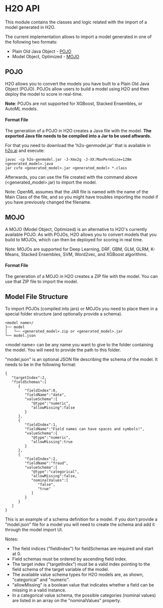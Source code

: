# H2O API

This module contains the classes and logic related with the import of a model generated in H2O.

The current implementation allows to import a model generated in one of the following two formats:
* Plain Old Java Object - [POJO](http://docs.h2o.ai/h2o/latest-stable/h2o-docs/productionizing.html#pojo-quick-start)
* Model Object, Optimized - [MOJO](http://docs.h2o.ai/h2o/latest-stable/h2o-docs/productionizing.html#mojo-quick-start)

## POJO

H2O allows you to convert the models you have built to a Plain Old Java Object (POJO). POJOs allow users to build a model using H2O and then deploy the model to score in real-time.

**Note**: POJOs are not supported for XGBoost, Stacked Ensembles, or AutoML models.

#### Format File

The generation of a POJO in H2O creates a Java file with the model.
**The exported Java file needs to be compiled into a Jar to be used aftwards.**

For that you need to download the 'h2o-genmodel.jar' that is available in [h2o.ai](https://www.h2o.ai) and execute:
```
javac -cp h2o-genmodel.jar -J-Xmx2g -J-XX:MaxPermSize=128m <generated_model>.java 
jar cvfe <generated_model>.jar <generated_model> *.class
```

Afterwards, you can use the file created with the command above (<generated_model>.jar) to import the model.

Note: OpenML assumes that the JAR file is named with the name of the Main Class of the file, and so you might have troubles importing the model if you have previously changed the filename.

## MOJO

A MOJO (Model Object, Optimized) is an alternative to H2O's currently available POJO. As with POJOs, H2O allows you to convert models that you build to MOJOs, which can then be deployed for scoring in real time.

Note: MOJOs are supported for Deep Learning, DRF, GBM, GLM, GLRM, K-Means, Stacked Ensembles, SVM, Word2vec, and XGBoost algorithms.

#### Format File

The generation of a MOJO in H2O creates a ZIP file with the model. 
You can use that ZIP file to import the model.

## Model File Structure

To import POJOs (compiled into jars) or MOJOs you need to place them in a special folder structure (and optionally provide a schema).

```
<model name>/
├── model
│   └── <generated_model>.zip or <generated_model>.jar 
└── model.json
```

\<model name\> can be any name you want to give to the folder containing the model. You will need to provide the path to this folder.

"model.json" is an optional JSON file describing the schema of the model. It needs to be in the following format:

```
{
   "targetIndex":2,
   "fieldSchemas":[
      {
         "fieldIndex":0,
         "fieldName":"date",
         "valueSchema":{
            "@type":"numeric",
            "allowMissing":false
         }
      },
      {
         "fieldIndex":1,
         "fieldName":"Field names can have spaces and symbols!",
         "valueSchema":{
            "@type":"numeric",
            "allowMissing":true
         }
      },
      {
         "fieldIndex":2,
         "fieldName":"fraud",
         "valueSchema":{
            "@type":"categorical",
            "allowMissing":false,
            "nominalValues":[
               "false",
               "true"
            ]
         }
      }
   ]
} 
```

This is an example of a schema definition for a model. 
If you don't provide a "model.json" file for a model you will need to create the schema and add it through the model import UI.

Notes:
- The field indices ("fieldIndex") for fieldSchemas are required and start at 0.
- Field schemas must be ordered by ascending field index.
- The target index ("targetIndex") must be a valid index pointing to the field schema of the target variable of the model.
- The available value schema types for H2O models are, as shown, "categorical" and "numeric".
- "allowMissing" is a boolean value that indicates whether a field can be missing in a valid instance.
- In a categorical value schema, the possible categories (nominal values) are listed in an array on the "nominalValues" property.
